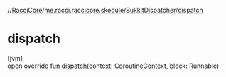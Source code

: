 //[RacciCore](../../../index.md)/[me.racci.raccicore.skedule](../index.md)/[BukkitDispatcher](index.md)/[dispatch](dispatch.md)

# dispatch

[jvm]\
open override fun [dispatch](dispatch.md)(context: [CoroutineContext](https://kotlinlang.org/api/latest/jvm/stdlib/kotlin.coroutines/-coroutine-context/index.html), block: Runnable)
